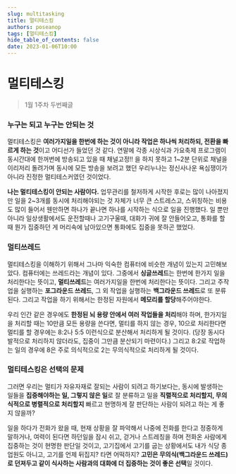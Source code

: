 ```yaml
---
slug: multitasking
title: 멀티테스킹
authors: poseanop
tags: [멀티테스킹]
hide_table_of_contents: false
date: 2023-01-06T10:00
---
```


# 멀티테스킹

> 1월 1주차 두번째글

### 누구는 되고 누구는 안되는 것

멀티테스킹은 **여러가지일을 한번에 하는 것이 아니라 작업은 하나씩 처리하되, 전환을 빠르게 하는 것**이고 어디선가 들었던 것 같다. 연말에 각종 시상식과 가요축제 프로그램이 동시간대에 한꺼번에 방송되고 있을 때 채널고정!! 을 하지 못하고 1~2분 단위로 채널을 이리저리 돌려가며 동시에 모든 방송을 보려고 했던 우리누나는 정신사나운 욕심쟁이가 아니라 진정한 멀티테스커였던 것이었다.

**나는 멀티테스킹이 안되는 사람이다.** 업무관리를 철저하게 시작한 후로는 많이 나아졌지만 일을 2~3개를 동시에 처리해야되는 것 자체가 너무 큰 스트레스고, 스위칭하는 비용도 많이 들어서 웬만하면 하나가 끝나면 하나를 시작하는 식으로 일을 진행했다. 일 뿐만 아니라 일상생활에서도 운전할때나 고기구울때, 대화가 귀에 잘 안들어오고, 통화를 할 때 뭔가 집중하던 게 머리속에 남아있으면 통화에도 집중을 못하곤 했었다.

### 멀티쓰레드

멀티테스킹을 이해하기 위해서 그나마 익숙한 컴퓨터에 비슷한 개념이 있는지 고민해보았다. 컴퓨터에는 쓰레드라는 개념이 있다. 그중에서 **싱글쓰레드**는 한번에 한가지 일을 처리한다는 뜻이고, **멀티쓰레드**는 여러가지일을 한번에 처리한다는 뜻이다. 그리고 주작업을 실행하는 **포그라운드 쓰레드**, 그 외 작업을 실행하는 **백그라운드 쓰레드**로 또 분류된다. 그리고 작업을 하기 위해서는 한정된 자원에서 **메모리를 할당**해주어야한다.

우리 인간 같은 경우에도 **한정된 뇌 용량 안에서 여러 작업들을 처리**해야 하며, 한가지일을 처리할 때는 10만큼 모든 용량을 쓴다면, 멀티를 하지 않는 경우, 10으로 처리한다면 멀티를 할 경우에는 8:2나 5:5 이런식으로 분산해서 처리하게 될 것이다. (당장 동시다발적으로 처리하지 않더라도, 집중이 그만큼 분산되기 마련이다.) 그리고 8:2로 작업하는 일의 경우에 8은 주로 의식적으로 2는 무의식적으로 처리하게 될 것이다.

### 멀티테스킹은 선택의 문제

그러면 우리는 멀티가 자유자재로 잘되는 사람이 되려고 하기보다는, 동시에 발생하는 일들을 **집중해야하는 일, 그렇지 않은 일**로 잘 분류하고 일을 **직렬적으로 처리할지, 무의식적으로 병렬적으로 처리할지** 빠르고 현명하게 잘 판단하는 사람이 되려고 하는 게 좋지 않을까?

일을 하다가 전화가 왔을 때, 현재 상황을 잘 파악해서 나중에 전화를 한다고 정중하게 말하거나, 여력이 된다면 하던일을 잠시 쉬고, 걷거나 스트레칭을 하며 전화온 사람에게 집중하는 것이 현명한 판단일 것이고, 고기집에서 고기를 굽는 상황에서도 내가 식당 종업원도 아니고, 고기를 언제 뒤집지? 타면 어떡하지? **고민은 무의식(백그라운드 쓰레드)로 던져두고 같이 식사하는 사람과의 대화에 더 집중하는 것이 좋은 선택**일 것이다.
